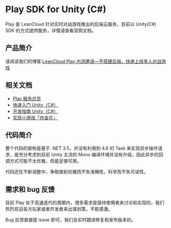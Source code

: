 # Play SDK for Unity (C#)

Play 是 LeanCloud 针对实时对战游戏推出的后端云服务，目前以 Unity(C#) SDK 的方式提供服务，详情请查看官网文档。


## 产品简介

请阅读我们的博客:[LeanCloud Play 内测邀请—不搭建后端，快速上线多人对战游戏](https://blog.leancloud.cn/6177/)

## 相关文档

- [Play 服务总览](https://leancloud.cn/docs/play.html)
- [快速入门 Unity（C#）](https://leancloud.cn/docs/play-quick-start.html)
- [开发指南 Unity（C#）](https://leancloud.cn/docs/play-unity.html)
- [实现小游戏「炸金花」](https://leancloud.cn/docs/play-unity-demo.html)

## 代码简介

整个代码的架构是基于 .NET 3.5，并没有利用到 4.6 的  Task 来实现异步操作请求，是充分考虑到目前 Unity 主流的 Mono 编译环境并没有升级，因此异步的回调方式可能不太优雅，但是足够可用。

代码还在不断调整中，争取做到优雅而不失准确性，科学而不失可读性。

## 需求和 bug 反馈

目前 Play 处于高速迭代的周期内，很多需求是亟待使用者来讨论和实现的，我们热烈欢迎各方玩家或者开发者来出谋划策，不胜感激。

Bug 反馈直接提 issue 即可，我们会实时跟进修复和发布版本的。